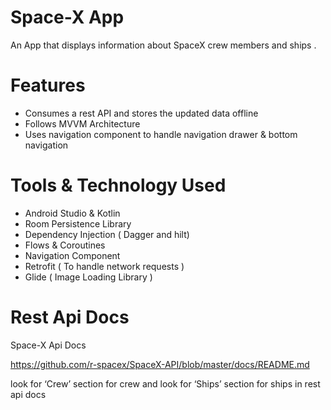 # Space-X App

An App that displays information about SpaceX crew members and ships .

# Features

- Consumes a rest API and stores the updated data offline
- Follows MVVM Architecture 
- Uses navigation component to handle navigation drawer & bottom navigation 

# Tools & Technology Used

- Android Studio & Kotlin
- Room Persistence Library
- Dependency Injection ( Dagger and hilt)
- Flows & Coroutines
- Navigation Component
- Retrofit ( To handle network requests )
- Glide ( Image Loading Library )

# Rest Api Docs

Space-X Api Docs

https://github.com/r-spacex/SpaceX-API/blob/master/docs/README.md

look for ‘Crew’ section for crew and look for ‘Ships’ section for ships in rest api docs
